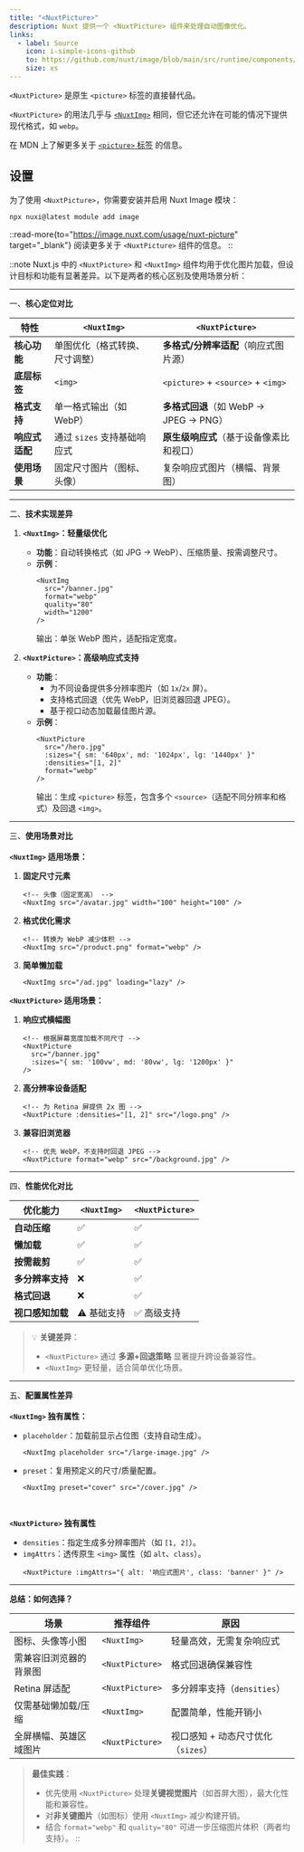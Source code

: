 ```yaml
---
title: "<NuxtPicture>"
description: Nuxt 提供一个 <NuxtPicture> 组件来处理自动图像优化。
links:
  - label: Source
    icon: i-simple-icons-github
    to: https://github.com/nuxt/image/blob/main/src/runtime/components/NuxtPicture.vue
    size: xs
---
```


`<NuxtPicture>` 是原生 `<picture>` 标签的直接替代品。

`<NuxtPicture>` 的用法几乎与 [`<NuxtImg>`](/docs/api/components/nuxt-img) 相同，但它还允许在可能的情况下提供现代格式，如 `webp`。

在 MDN 上了解更多关于 [`<picture>` 标签](https://developer.mozilla.org/en-US/docs/Web/HTML/Element/picture) 的信息。

## 设置

为了使用 `<NuxtPicture>`，你需要安装并启用 Nuxt Image 模块：

```bash [Terminal]
npx nuxi@latest module add image
```

::read-more{to="https://image.nuxt.com/usage/nuxt-picture" target="_blank"}
阅读更多关于 `<NuxtPicture>` 组件的信息。
::

::note
Nuxt.js 中的 `<NuxtPicture>` 和 `<NuxtImg>` 组件均用于优化图片加载，但设计目标和功能有显著差异。以下是两者的核心区别及使用场景分析：

---

一、**核心定位对比**

| **特性**               | **`<NuxtImg>`**                          | **`<NuxtPicture>`**                          |
|------------------------|------------------------------------------|---------------------------------------------|
| **核心功能**           | 单图优化（格式转换、尺寸调整）             | **多格式/分辨率适配**（响应式图片源）         |
| **底层标签**           | `<img>`                                  | `<picture>` + `<source>` + `<img>`         |
| **格式支持**           | 单一格式输出（如 WebP）                  | **多格式回退**（如 WebP → JPEG → PNG）      |
| **响应式适配**         | 通过 `sizes` 支持基础响应式               | **原生级响应式**（基于设备像素比和视口）      |
| **使用场景**           | 固定尺寸图片（图标、头像）                 | 复杂响应式图片（横幅、背景图）              |

---

二、**技术实现差异**

1. **`<NuxtImg>`：轻量级优化**

   - **功能**：自动转换格式（如 JPG → WebP）、压缩质量、按需调整尺寸。
   - **示例**：
     ```vue
     <NuxtImg 
       src="/banner.jpg" 
       format="webp" 
       quality="80" 
       width="1200"
     />
     ```
     输出：单张 WebP 图片，适配指定宽度。

2. **`<NuxtPicture>`：高级响应式支持**

   - **功能**：
     - 为不同设备提供多分辨率图片（如 `1x`/`2x` 屏）。
     - 支持格式回退（优先 WebP，旧浏览器回退 JPEG）。
     - 基于视口动态加载最佳图片源。
   - **示例**：
     ```vue
     <NuxtPicture
       src="/hero.jpg"
       :sizes="{ sm: '640px', md: '1024px', lg: '1440px' }"
       :densities="[1, 2]"
       format="webp"
     />
     ```
     输出：生成 `<picture>` 标签，包含多个 `<source>`（适配不同分辨率和格式）及回退 `<img>`。

---

三、**使用场景对比**
<br><br>
**`<NuxtImg>` 适用场景：**

1. **固定尺寸元素**
   ```vue
   <!-- 头像（固定宽高） -->
   <NuxtImg src="/avatar.jpg" width="100" height="100" />
   ```
2. **格式优化需求**
   ```vue
   <!-- 转换为 WebP 减少体积 -->
   <NuxtImg src="/product.png" format="webp" />
   ```
3. **简单懒加载**
   ```vue
   <NuxtImg src="/ad.jpg" loading="lazy" />
   ```

**`<NuxtPicture>` 适用场景：**

1. **响应式横幅图**
   ```vue
   <!-- 根据屏幕宽度加载不同尺寸 -->
   <NuxtPicture
     src="/banner.jpg"
     :sizes="{ sm: '100vw', md: '80vw', lg: '1200px' }"
   />
   ```
2. **高分辨率设备适配**
   ```vue
   <!-- 为 Retina 屏提供 2x 图 -->
   <NuxtPicture :densities="[1, 2]" src="/logo.png" />
   ```
3. **兼容旧浏览器**
   ```vue
   <!-- 优先 WebP，不支持时回退 JPEG -->
   <NuxtPicture format="webp" src="/background.jpg" />
   ```

---

四、**性能优化对比**

| **优化能力**         | **`<NuxtImg>`** | **`<NuxtPicture>`** |
|----------------------|-----------------|---------------------|
| **自动压缩**         | ✅               | ✅                  |
| **懒加载**           | ✅               | ✅                  |
| **按需裁剪**         | ✅               | ✅                  |
| **多分辨率支持**     | ❌               | ✅                  |
| **格式回退**         | ❌               | ✅                  |
| **视口感知加载**     | ⚠️ 基础支持      | ✅ 高级支持         |

> 💡 **关键差异**：
> - `<NuxtPicture>` 通过 **多源+回退策略** 显著提升跨设备兼容性。
> - `<NuxtImg>` 更轻量，适合简单优化场景。

---

五、**配置属性差异**
<br><br>
**`<NuxtImg>` 独有属性：**

- `placeholder`：加载前显示占位图（支持自动生成）。
  ```vue
  <NuxtImg placeholder src="/large-image.jpg" />
  ```
- `preset`：复用预定义的尺寸/质量配置。
  ```vue
  <NuxtImg preset="cover" src="/cover.jpg" />
  ```
<br>

**`<NuxtPicture>` 独有属性**

- `densities`：指定生成多分辨率图片（如 `[1, 2]`）。
- `imgAttrs`：透传原生 `<img>` 属性（如 `alt`、`class`）。
  ```vue
  <NuxtPicture :imgAttrs="{ alt: '响应式图片', class: 'banner' }" />
  ```

---

**总结：如何选择？**

| **场景**                     | **推荐组件**       | **原因**                                                                 |
|------------------------------|-------------------|--------------------------------------------------------------------------|
| 图标、头像等小图             | `<NuxtImg>`       | 轻量高效，无需复杂响应式                                          |
| 需兼容旧浏览器的背景图       | `<NuxtPicture>`   | 格式回退确保兼容性                                                 |
| Retina 屏适配                | `<NuxtPicture>`   | 多分辨率支持（`densities`）                                        |
| 仅需基础懒加载/压缩          | `<NuxtImg>`       | 配置简单，性能开销小                                              |
| 全屏横幅、英雄区域图片       | `<NuxtPicture>`   | 视口感知 + 动态尺寸优化（`sizes`）                             |

> **最佳实践**：
> - 优先使用 `<NuxtPicture>` 处理**关键视觉图片**（如首屏大图），最大化性能和兼容性。
> - 对**非关键图片**（如图标）使用 `<NuxtImg>` 减少构建开销。
> - 结合 `format="webp"` 和 `quality="80"` 可进一步压缩图片体积（两者均支持）。
::
